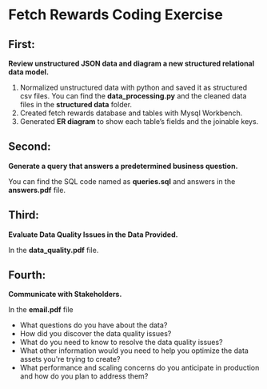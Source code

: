 
# Fetch Rewards Coding Exercise

## First: 
**Review unstructured JSON data and diagram a new structured relational data model.** 

1. Normalized unstructured data with python and saved it as structured csv files. You can find the **data_processing.py** and the cleaned data files in the  **structured data** folder.
2. Created fetch rewards database and tables with Mysql Workbench. 
3. Generated  **ER diagram**   to show each table’s fields and the joinable keys.

## Second:
**Generate a query that answers a predetermined business question.** 

You can find the SQL code named as **queries.sql** and answers in the **answers.pdf** file.

## Third:

**Evaluate Data Quality Issues in the Data Provided.** 

In the **data_quality.pdf**  file.

## Fourth:

**Communicate with Stakeholders.** 

In the **email.pdf**  file

-   What questions do you have about the data?
-   How did you discover the data quality issues?
-   What do you need to know to resolve the data quality issues?
-   What other information would you need to help you optimize the data assets you're trying to create?
-   What performance and scaling concerns do you anticipate in production and how do you plan to address them?
